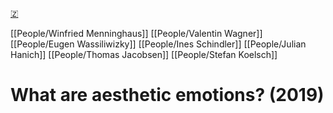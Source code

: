 [🇿](zotero://select/library/items/MCEPX7PL)

[[People/Winfried Menninghaus]] [[People/Valentin Wagner]] [[People/Eugen Wassiliwizky]] [[People/Ines Schindler]] [[People/Julian Hanich]] [[People/Thomas Jacobsen]] [[People/Stefan Koelsch]] 
# What are aesthetic emotions? (2019)

